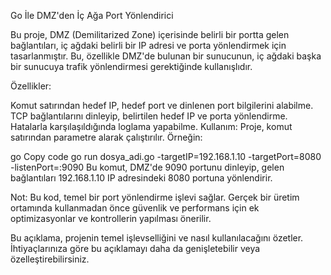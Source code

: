 Go İle DMZ'den İç Ağa Port Yönlendirici

Bu proje, DMZ (Demilitarized Zone) içerisinde belirli bir portta gelen bağlantıları, iç ağdaki belirli bir IP adresi ve porta yönlendirmek için tasarlanmıştır. Bu, özellikle DMZ'de bulunan bir sunucunun, iç ağdaki başka bir sunucuya trafik yönlendirmesi gerektiğinde kullanışlıdır.

Özellikler:

Komut satırından hedef IP, hedef port ve dinlenen port bilgilerini alabilme.
TCP bağlantılarını dinleyip, belirtilen hedef IP ve porta yönlendirme.
Hatalarla karşılaşıldığında loglama yapabilme.
Kullanım:
Proje, komut satırından parametre alarak çalıştırılır. Örneğin:

go
Copy code
go run dosya_adi.go -targetIP=192.168.1.10 -targetPort=8080 -listenPort=:9090
Bu komut, DMZ'de 9090 portunu dinleyip, gelen bağlantıları 192.168.1.10 IP adresindeki 8080 portuna yönlendirir.

Not:
Bu kod, temel bir port yönlendirme işlevi sağlar. Gerçek bir üretim ortamında kullanmadan önce güvenlik ve performans için ek optimizasyonlar ve kontrollerin yapılması önerilir.

Bu açıklama, projenin temel işlevselliğini ve nasıl kullanılacağını özetler. İhtiyaçlarınıza göre bu açıklamayı daha da genişletebilir veya özelleştirebilirsiniz.
